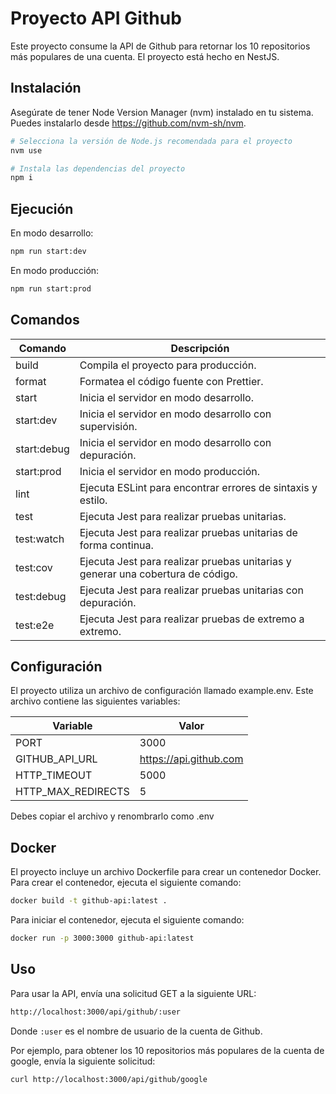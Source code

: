 # Proyecto API Github
Este proyecto consume la API de Github para retornar los 10 repositorios más populares de una cuenta. El proyecto está hecho en NestJS.

## Instalación
Asegúrate de tener Node Version Manager (nvm) instalado en tu sistema. Puedes instalarlo desde https://github.com/nvm-sh/nvm.

```bash
# Selecciona la versión de Node.js recomendada para el proyecto
nvm use

# Instala las dependencias del proyecto
npm i
```

## Ejecución
En modo desarrollo:

```bash
npm run start:dev
```
En modo producción:
```bash
npm run start:prod
```

## Comandos
| Comando   | Descripción |
| --------- | ----------- |
| build     | Compila el proyecto para producción. |
| format    | Formatea el código fuente con Prettier. |
| start     | Inicia el servidor en modo desarrollo. |
| start:dev | Inicia el servidor en modo desarrollo con supervisión. |
| start:debug | Inicia el servidor en modo desarrollo con depuración. |
| start:prod | Inicia el servidor en modo producción. |
| lint      | Ejecuta ESLint para encontrar errores de sintaxis y estilo. |
| test      | Ejecuta Jest para realizar pruebas unitarias. |
| test:watch | Ejecuta Jest para realizar pruebas unitarias de forma continua. |
| test:cov  | Ejecuta Jest para realizar pruebas unitarias y generar una cobertura de código. |
| test:debug | Ejecuta Jest para realizar pruebas unitarias con depuración. |
| test:e2e  | Ejecuta Jest para realizar pruebas de extremo a extremo. |


## Configuración
El proyecto utiliza un archivo de configuración llamado example.env. Este archivo contiene las siguientes variables:

| Variable          | Valor |
| ----------------- | ----- |
| PORT              | 3000 |
| GITHUB_API_URL    | https://api.github.com |
| HTTP_TIMEOUT      | 5000 |
| HTTP_MAX_REDIRECTS| 5 |

Debes copiar el archivo y renombrarlo como .env

## Docker
El proyecto incluye un archivo Dockerfile para crear un contenedor Docker. Para crear el contenedor, ejecuta el siguiente comando:

```bash
docker build -t github-api:latest .
```

Para iniciar el contenedor, ejecuta el siguiente comando:

```bash
docker run -p 3000:3000 github-api:latest
```

## Uso
Para usar la API, envía una solicitud GET a la siguiente URL:

```bash
http://localhost:3000/api/github/:user
```
Donde ```:user``` es el nombre de usuario de la cuenta de Github.

Por ejemplo, para obtener los 10 repositorios más populares de la cuenta de google, envía la siguiente solicitud:

```bash
curl http://localhost:3000/api/github/google
```
